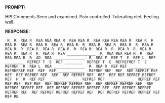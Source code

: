 **PROMPT:**

HPI Comments Seen and examined. Pain controlled. Tolerating diet. Feeling well. 

**RESPONSE:**

     R  R  REA R  REA REA REA R  REA REA R  REA REA REA REA R  REA R  R  REA R  REA R  REA R  REA R  REA R  R  REA R  REA R  REA R  R  REA R  REA R  R  REA R  REA R  REA R  R  REA R  REA R  R  REA R  R  REA R  REA R  REA R  R  REA R  REA _____________  R  REA REA REA R  R  REA REA REA R  R  AD  REA ______________  R  REA P  REF T  E  REF L  REF ________  REFREF T  E  REF ________  REFREF T  E  REFREFREF T  E  REFREF  R  REA L  REA ______________  R  REA R  REF REF ___________  REFREFREF REF  REF  REF ____________  REFREF REF  REF  REF REFREF REF  REF  REF REFREF REF  REF  REF REFREF REF  REF  REF REF REFREF REFREF REF  R  R  REF REF ______________  REFREF REF ____________  REFREF REF  REF REF  REF REF  REF REFREF REFREF REF  REF REFREF REFREF REF  REF REFREF REFREF REF  REF REFREF REFREF REFREF REF  REF REFREF REFREF REFREF REF  REF REFREF REFREF REFREF REF  REF REFREF REFREF REFREF REF  REF RE